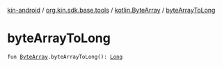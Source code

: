 [kin-android](../../index.md) / [org.kin.sdk.base.tools](../index.md) / [kotlin.ByteArray](index.md) / [byteArrayToLong](./byte-array-to-long.md)

# byteArrayToLong

`fun `[`ByteArray`](https://kotlinlang.org/api/latest/jvm/stdlib/kotlin/-byte-array/index.html)`.byteArrayToLong(): `[`Long`](https://kotlinlang.org/api/latest/jvm/stdlib/kotlin/-long/index.html)
